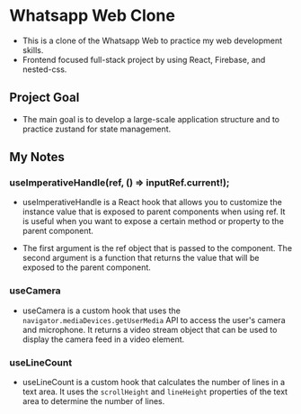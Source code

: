 # Whatsapp Web Clone

- This is a clone of the Whatsapp Web to practice my web development skills.
- Frontend focused full-stack project by using React, Firebase, and nested-css.

## Project Goal

- The main goal is to develop a large-scale application structure and to practice zustand for state management.

## My Notes

### useImperativeHandle(ref, () => inputRef.current!);

- useImperativeHandle is a React hook that allows you to customize the instance value that is exposed to parent components when using ref. It is useful when you want to expose a certain method or property to the parent component.

- The first argument is the ref object that is passed to the component. The second argument is a function that returns the value that will be exposed to the parent component.

### useCamera

- useCamera is a custom hook that uses the `navigator.mediaDevices.getUserMedia` API to access the user's camera and microphone. It returns a video stream object that can be used to display the camera feed in a video element.

### useLineCount

- useLineCount is a custom hook that calculates the number of lines in a text area. It uses the `scrollHeight` and `lineHeight` properties of the text area to determine the number of lines.

